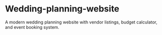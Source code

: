 # Wedding-planning-website
A modern wedding planning website with vendor listings, budget calculator, and event booking system.
